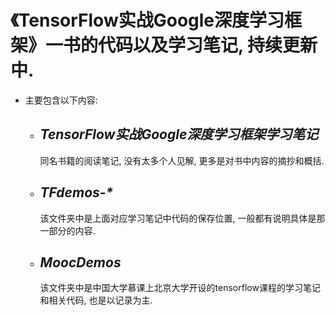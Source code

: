 # 《TensorFlow实战Google深度学习框架》一书的代码以及学习笔记, 持续更新中.

- 主要包含以下内容:
    - ## *TensorFlow实战Google深度学习框架学习笔记* 
        同名书籍的阅读笔记, 没有太多个人见解, 更多是对书中内容的摘抄和概括.
    - ## *TFdemos-\** 
        该文件夹中是上面对应学习笔记中代码的保存位置, 一般都有说明具体是那一部分的内容.
    - ## *MoocDemos* 
        该文件夹中是中国大学慕课上北京大学开设的tensorflow课程的学习笔记和相关代码, 也是以记录为主.

